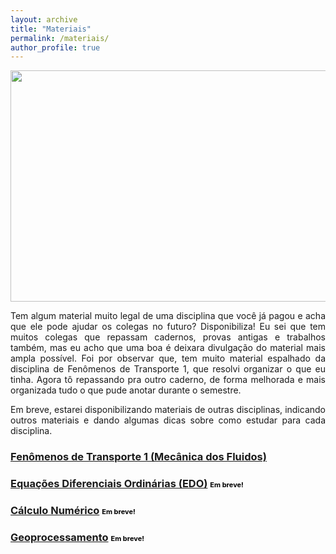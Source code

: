 ```yaml
---
layout: archive
title: "Materiais"
permalink: /materiais/
author_profile: true
---
```


<div align="center"> <img src="https://nicolli.github.io/images/materiais_estudo.jpg" style="width:950px;height:370px;"></div> 

<p align="justify">Tem algum material muito legal de uma disciplina que você já pagou e acha que ele pode ajudar os colegas no futuro? Disponibiliza! Eu sei que tem muitos colegas que repassam cadernos, provas antigas e trabalhos também, mas eu acho que uma boa é deixara divulgação do material mais ampla possível.
Foi por observar que, tem muito material espalhado da disciplina de Fenômenos de Transporte 1, que resolvi organizar o que eu tinha. Agora tô repassando pra outro caderno, de forma melhorada e mais organizada tudo o que pude anotar durante o semestre.</p> 
<p align="justify">Em breve, estarei disponibilizando materiais de outras disciplinas, indicando outros materiais e dando algumas dicas sobre como estudar para cada disciplina.</p>

### <span style="color:blue"> [Fenômenos de Transporte 1 (Mecânica dos Fluidos)](https://nicolli.github.io/materiais/fenomenosdetransporte1)</span>

### <span style="color:blue">[Equações Diferenciais Ordinárias (EDO)](https://nicolli.github.io/materiais/edo) <span style="font-size:11px;color:black">Em breve!</span></span>

### <span style="color:blue">[Cálculo Numérico](https://nicolli.github.io/materiais/cn) <span style="font-size:11px;color:black">Em breve!</span></span>

### <span style="color:blue">[Geoprocessamento](https://nicolli.github.io/materiais/geoprocessamento) <span style="font-size:11px;color:black">Em breve!</span></span>


